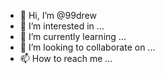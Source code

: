 - 👋 Hi, I’m @99drew
- 👀 I’m interested in ...
- 🌱 I’m currently learning ...
- 💞️ I’m looking to collaborate on ...
- 📫 How to reach me ...

<!---
99drew/99drew is a ✨ special ✨ repository because its `README.md` (this file) appears on your GitHub profile.
You can click the Preview link to take a look at your changes.
--->

